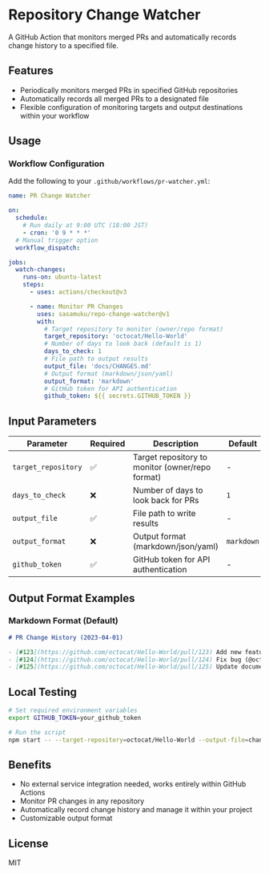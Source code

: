 # Repository Change Watcher

A GitHub Action that monitors merged PRs and automatically records change history to a specified file.

## Features

- Periodically monitors merged PRs in specified GitHub repositories
- Automatically records all merged PRs to a designated file
- Flexible configuration of monitoring targets and output destinations within your workflow

## Usage

### Workflow Configuration

Add the following to your `.github/workflows/pr-watcher.yml`:

```yaml
name: PR Change Watcher

on:
  schedule:
    # Run daily at 9:00 UTC (18:00 JST)
    - cron: '0 9 * * *'
  # Manual trigger option
  workflow_dispatch:

jobs:
  watch-changes:
    runs-on: ubuntu-latest
    steps:
      - uses: actions/checkout@v3

      - name: Monitor PR Changes
        uses: sasamuku/repo-change-watcher@v1
        with:
          # Target repository to monitor (owner/repo format)
          target_repository: 'octocat/Hello-World'
          # Number of days to look back (default is 1)
          days_to_check: 1
          # File path to output results
          output_file: 'docs/CHANGES.md'
          # Output format (markdown/json/yaml)
          output_format: 'markdown'
          # GitHub token for API authentication
          github_token: ${{ secrets.GITHUB_TOKEN }}
```

## Input Parameters

| Parameter | Required | Description | Default |
|-----------|----------|-------------|---------|
| `target_repository` | ✅ | Target repository to monitor (owner/repo format) | - |
| `days_to_check` | ❌ | Number of days to look back for PRs | `1` |
| `output_file` | ✅ | File path to write results | - |
| `output_format` | ❌ | Output format (markdown/json/yaml) | `markdown` |
| `github_token` | ✅ | GitHub token for API authentication | - |

## Output Format Examples

### Markdown Format (Default)

```markdown
# PR Change History (2023-04-01)

- [#123](https://github.com/octocat/Hello-World/pull/123) Add new feature A (@octocat)
- [#124](https://github.com/octocat/Hello-World/pull/124) Fix bug (@octodev)
- [#125](https://github.com/octocat/Hello-World/pull/125) Update documentation (@octofan)
```

## Local Testing

```bash
# Set required environment variables
export GITHUB_TOKEN=your_github_token

# Run the script
npm start -- --target-repository=octocat/Hello-World --output-file=changes.md
```

## Benefits

- No external service integration needed, works entirely within GitHub Actions
- Monitor PR changes in any repository
- Automatically record change history and manage it within your project
- Customizable output format

## License

MIT
